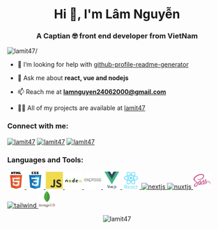<h1 align="center">Hi 👋, I'm Lâm Nguyễn</h1>

<h3 align="center">A Captian 🤓 front end developer from VietNam</h3>
<p align="left"> <img src=https://komarev.com/ghpvc/?username=lamit47 alt=lamit47/> </p>


- 🤔 I’m looking for help with [github-profile-readme-generator](https://github.com/lamit47/lamit47)

- 💬 Ask me about **react, vue and nodejs**

- 📫 Reach me at **lamnguyen24062000@gmail.com**

- 👨‍💻 All of my projects are available at [lamit47](https://github.com/lamit47)

<h3 align="left">Connect with me:</h3>
<p align="left">
<a href="https://www.facebook.com/lampro.nguyen.9/" target="blank"><img align="center" src="https://cdn.jsdelivr.net/npm/simple-icons@3.0.1/icons/facebook.svg" alt="lamit47" height="30" width="40" /></a>
<a href=https://www.linkedin.com/in/l%C3%A2m-nguy%E1%BB%85n-536a24213/" target="blank"><img align="center" src="https://cdn.jsdelivr.net/npm/simple-icons@3.0.1/icons/linkedin.svg" alt="lamit47" height="30" width="40" /></a>
<a href="https://www.instagram.com/lam_nguyen2406/?hl=en" target="blank"><img align="center" src="https://cdn.jsdelivr.net/npm/simple-icons@3.0.1/icons/instagram.svg" alt="lamit47" height="30" width="40" /></a>
</p>

<h3 align="left">Languages and Tools:</h3>
<p align="left">
    <a href="https://www.w3.org/html/" target="_blank"> <img src="https://raw.githubusercontent.com/devicons/devicon/master/icons/html5/html5-original-wordmark.svg" alt="html5" width="40" height="40"/> </a>
    <a href="https://www.w3schools.com/css/" target="_blank"> <img src="https://raw.githubusercontent.com/devicons/devicon/master/icons/css3/css3-original-wordmark.svg" alt="css3" width="40" height="40"/> </a>
    <a href="https://developer.mozilla.org/en-US/docs/Web/JavaScript" target="_blank"> <img src="https://raw.githubusercontent.com/devicons/devicon/master/icons/javascript/javascript-original.svg" alt="javascript" width="40" height="40"/> </a>
      <a href="https://nodejs.org" target="_blank"> <img src="https://raw.githubusercontent.com/devicons/devicon/master/icons/nodejs/nodejs-original-wordmark.svg" alt="nodejs" width="40" height="40"/> </a>
    <a href="https://expressjs.com" target="_blank"> <img src="https://raw.githubusercontent.com/devicons/devicon/master/icons/express/express-original-wordmark.svg" alt="express" width="40" height="40"/> </a>
      <a href="https://vuejs.org/" target="_blank"> <img src="https://raw.githubusercontent.com/devicons/devicon/master/icons/vuejs/vuejs-original-wordmark.svg" alt="vuejs" width="40" height="40"/> </a>
      <a href="https://reactjs.org/" target="_blank"> <img src="https://raw.githubusercontent.com/devicons/devicon/master/icons/react/react-original-wordmark.svg" alt="react" width="40" height="40"/> </a>
    <a href="https://nextjs.org/" target="_blank"> <img src="https://cdn.worldvectorlogo.com/logos/nextjs-3.svg" alt="nextjs" width="40" height="40"/> </a>
    <a href="https://nuxtjs.org/" target="_blank"> <img src="https://www.vectorlogo.zone/logos/nuxtjs/nuxtjs-icon.svg" alt="nuxtjs" width="40" height="40"/> </a> 
      <a href="https://sass-lang.com" target="_blank"> <img src="https://raw.githubusercontent.com/devicons/devicon/master/icons/sass/sass-original.svg" alt="sass" width="40" height="40"/> </a>
    <a href="https://tailwindcss.com/" target="_blank"> <img src="https://www.vectorlogo.zone/logos/tailwindcss/tailwindcss-icon.svg" alt="tailwind" width="40" height="40"/> </a>
    <a href="https://www.mongodb.com/" target="_blank"> <img src="https://raw.githubusercontent.com/devicons/devicon/master/icons/mongodb/mongodb-original-wordmark.svg" alt="mongodb" width="40" height="40"/> </a>
 


<p align="center"> <img src=https://github-readme-stats.vercel.app/api?username=lamit47&show_icons=true alt=lamit47 /> </p>
